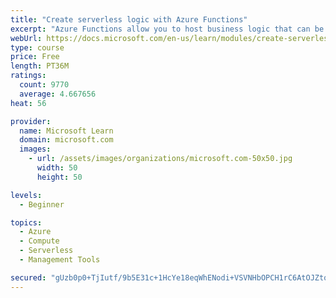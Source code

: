 ```yaml
---
title: "Create serverless logic with Azure Functions"
excerpt: "Azure Functions allow you to host business logic that can be executed without managing or provisioning server infrastructure"
webUrl: https://docs.microsoft.com/en-us/learn/modules/create-serverless-logic-with-azure-functions/
type: course
price: Free
length: PT36M
ratings:
  count: 9770
  average: 4.667656
heat: 56

provider:
  name: Microsoft Learn
  domain: microsoft.com
  images:
    - url: /assets/images/organizations/microsoft.com-50x50.jpg
      width: 50
      height: 50

levels:
  - Beginner

topics:
  - Azure
  - Compute
  - Serverless
  - Management Tools

secured: "gUzb0p0+TjIutf/9b5E31c+1HcYe18eqWhENodi+VSVNHbOPCH1rC6AtOJZtqS8AJzL2IY3OxMm41UNKkmDxhKBKFgMEiX+fDMw3q0GSXVYJ7lV4+2YjKVacuA2JOYIHP0NoFMcyGsyfeU0ul6CFO5H51ACaC3IEycErep/lJYjLkA8hGy73zkRFtX5qcQupxZCgGas/NzYiQDLkGO0hX5HIwwkoPHTRMR1i/oKRrQpNpbAvgrxP91rDpijVBayj+PzCq50Rwlt0QaMt5JBELehlheZmRX0EqZapa8sqxyefRoI9Rvz+YanY9a5T1MakicUDxdp2QdnL14poGYXY/VzDeFH7/R6/o/wh7kF7ed16TmZK2lpXMmCyItvR/NKChKoT6ElGqtKM2ClJirsAWe90WWOZTJ/TgFTG3PFSDLk=;nPxwYyQe1OZ41FLcFZLrcg=="
---
```



